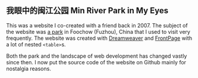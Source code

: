 ## 我眼中的闽江公园 Min River Park in My Eyes

This was a website I co-created with a friend back in 2007. The subject of the website was [a park](https://zh.wikipedia.org/zh-hans/%E9%97%BD%E6%B1%9F%E5%85%AC%E5%9B%AD) in Foochow (Fuzhou), China that I used to visit very frequently. The website was created with [Dreamweaver](https://en.wikipedia.org/wiki/Adobe_Dreamweaver
) and [FrontPage](https://en.wikipedia.org/wiki/Microsoft_FrontPage) with a lot of nested `<table>`s. 

Both the park and the landscape of web development has changed vastly since then. I now put the source code of the website on Github mainly for nostalgia reasons.